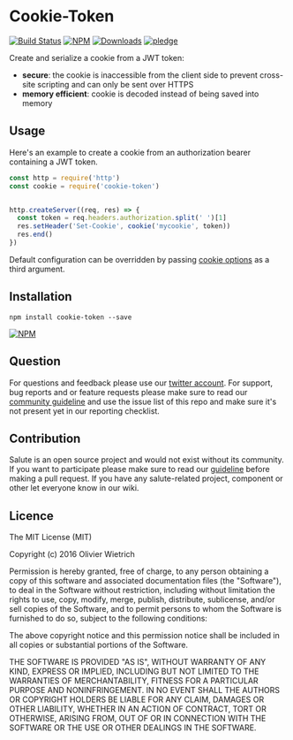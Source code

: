 # Cookie-Token

[![Build Status](https://travis-ci.org/bredele/cookie-token.svg?branch=master)](https://travis-ci.org/bredele/cookie-token)
[![NPM](https://img.shields.io/npm/v/cookie-token.svg?style=flat-square)](https://www.npmjs.com/package/cookie-token)
[![Downloads](https://img.shields.io/npm/dm/cookie-token.svg?style=flat-square)](http://npm-stat.com/charts.html?package=cookie-token)
[![pledge](https://bredele.github.io/contributing-guide/community-pledge.svg)](https://github.com/bredele/contributing-guide/blob/master/community.md)

Create and serialize a cookie from a JWT token:
  - **secure**: the cookie is inaccessible from the client side to prevent cross-site scripting and can only be sent over HTTPS
  - **memory efficient**: cookie is decoded instead of being saved into memory

## Usage

Here's an example to create a cookie from an authorization bearer containing a JWT token.

```js
const http = require('http')
const cookie = require('cookie-token')


http.createServer((req, res) => {
  const token = req.headers.authorization.split(' ')[1]
  res.setHeader('Set-Cookie', cookie('mycookie', token))
  res.end()
})
```

Default configuration can be overridden by passing [cookie options](https://github.com/jshttp/cookie) as a third argument.

## Installation

```shell
npm install cookie-token --save
```

[![NPM](https://nodei.co/npm/cookie-token.png)](https://nodei.co/npm/cookie-token/)


## Question

For questions and feedback please use our [twitter account](https://twitter.com/bredeleca). For support, bug reports and or feature requests please make sure to read our
<a href="https://github.com/bredele/contributing-guide/blob/master/community.md" target="_blank">community guideline</a> and use the issue list of this repo and make sure it's not present yet in our reporting checklist.

## Contribution

Salute is an open source project and would not exist without its community. If you want to participate please make sure to read our <a href="https://github.com/bredele/contributing-guide/blob/master/community.md" target="_blank">guideline</a> before making a pull request. If you have any salute-related project, component or other let everyone know in our wiki.


## Licence

The MIT License (MIT)

Copyright (c) 2016 Olivier Wietrich

Permission is hereby granted, free of charge, to any person obtaining a copy
of this software and associated documentation files (the "Software"), to deal
in the Software without restriction, including without limitation the rights
to use, copy, modify, merge, publish, distribute, sublicense, and/or sell
copies of the Software, and to permit persons to whom the Software is
furnished to do so, subject to the following conditions:

The above copyright notice and this permission notice shall be included in all
copies or substantial portions of the Software.

THE SOFTWARE IS PROVIDED "AS IS", WITHOUT WARRANTY OF ANY KIND, EXPRESS OR
IMPLIED, INCLUDING BUT NOT LIMITED TO THE WARRANTIES OF MERCHANTABILITY,
FITNESS FOR A PARTICULAR PURPOSE AND NONINFRINGEMENT. IN NO EVENT SHALL THE
AUTHORS OR COPYRIGHT HOLDERS BE LIABLE FOR ANY CLAIM, DAMAGES OR OTHER
LIABILITY, WHETHER IN AN ACTION OF CONTRACT, TORT OR OTHERWISE, ARISING FROM,
OUT OF OR IN CONNECTION WITH THE SOFTWARE OR THE USE OR OTHER DEALINGS IN THE
SOFTWARE.
